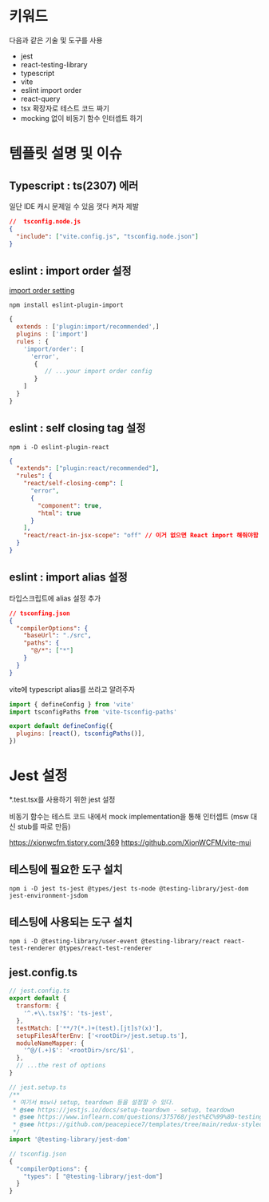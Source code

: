 # 키워드

다음과 같은 기술 및 도구를 사용

- jest
- react-testing-library
- typescript
- vite
- eslint import order
- react-query
- tsx 확장자로 테스트 코드 짜기
- mocking 없이 비동기 함수 인터셉트 하기

# 템플릿 설명 및 이슈

## Typescript : ts(2307) 에러

일단 IDE 캐시 문제일 수 있음 껏다 켜자 제발

```json
//  tsconfig.node.js
{
  "include": ["vite.config.js", "tsconfig.node.json"]
}
```

## eslint : import order 설정

[import order setting](https://db2dev.tistory.com/entry/ESLint-importorder-규칙-설정하고-뒤죽박죽-import-코드-개선하기#newlines-between)

`npm install eslint-plugin-import`

```cjs
{
  extends : ['plugin:import/recommended',]
  plugins : ['import']
  rules : {
    'import/order': [
      'error',
       {
          // ...your import order config
       }
    ]
  }
}
```

## eslint : self closing tag 설정

`npm i -D eslint-plugin-react`

```json
{
  "extends": ["plugin:react/recommended"],
  "rules": {
    "react/self-closing-comp": [
      "error",
      {
        "component": true,
        "html": true
      }
    ],
    "react/react-in-jsx-scope": "off" // 이거 없으면 React import 해줘야함
  }
}
```

## eslint : import alias 설정

타입스크립트에 alias 설정 추가

```json
// tsconfing.json
{
  "compilerOptions": {
    "baseUrl": "./src",
    "paths": {
      "@/*": ["*"]
    }
  }
}
```

vite에 typescript alias를 쓰라고 알려주자

```js
import { defineConfig } from 'vite'
import tsconfigPaths from 'vite-tsconfig-paths'

export default defineConfig({
  plugins: [react(), tsconfigPaths()],
})
```

# Jest 설정

\*.test.tsx를 사용하기 위한 jest 설정

비동기 함수는 테스트 코드 내에서 mock implementation을 통해 인터셉트 (msw 대신 stub를 따로 만듬)

https://xionwcfm.tistory.com/369
https://github.com/XionWCFM/vite-mui

## 테스팅에 필요한 도구 설치

```
npm i -D jest ts-jest @types/jest ts-node @testing-library/jest-dom jest-environment-jsdom
```

## 테스팅에 사용되는 도구 설치

```
npm i -D @testing-library/user-event @testing-library/react react-test-renderer @types/react-test-renderer
```

## jest.config.ts

```js
// jest.config.ts
export default {
  transform: {
    '^.+\\.tsx?$': 'ts-jest',
  },
  testMatch: ['**/?(*.)+(test).[jt]s?(x)'],
  setupFilesAfterEnv: ['<rootDir>/jest.setup.ts'],
  moduleNameMapper: {
    '^@/(.+)$': '<rootDir>/src/$1',
  },
  // ...the rest of options
}
```

```js
// jest.setup.ts
/**
 * 여기서 msw나 setup, teardown 등을 설정할 수 있다.
 * @see https://jestjs.io/docs/setup-teardown - setup, teardown
 * @see https://www.inflearn.com/questions/375768/jest%EC%99%80-testing-library-jest-dom - jest-dom
 * @see https://github.com/peacepiece7/templates/tree/main/redux-styled/src/mocks - msw
 */
import '@testing-library/jest-dom'
```

```js
// tsconfig.json
{
  "compilerOptions": {
    "types": [ "@testing-library/jest-dom"]
  }
}
```
